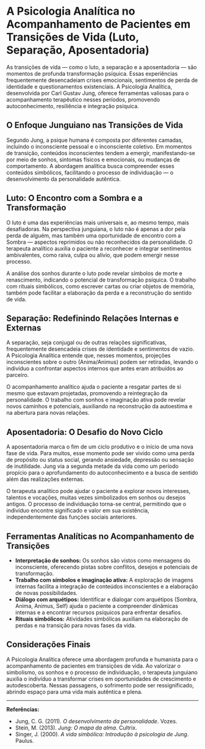 
# A Psicologia Analítica no Acompanhamento de Pacientes em Transições de Vida (Luto, Separação, Aposentadoria)

As transições de vida — como o luto, a separação e a aposentadoria — são momentos de profunda transformação psíquica. Essas experiências frequentemente desencadeiam crises emocionais, sentimentos de perda de identidade e questionamentos existenciais. A Psicologia Analítica, desenvolvida por Carl Gustav Jung, oferece ferramentas valiosas para o acompanhamento terapêutico nesses períodos, promovendo autoconhecimento, resiliência e integração psíquica.

## O Enfoque Junguiano nas Transições de Vida

Segundo Jung, a psique humana é composta por diferentes camadas, incluindo o inconsciente pessoal e o inconsciente coletivo. Em momentos de transição, conteúdos inconscientes tendem a emergir, manifestando-se por meio de sonhos, sintomas físicos e emocionais, ou mudanças de comportamento. A abordagem analítica busca compreender esses conteúdos simbólicos, facilitando o processo de individuação — o desenvolvimento da personalidade autêntica.

## Luto: O Encontro com a Sombra e a Transformação

O luto é uma das experiências mais universais e, ao mesmo tempo, mais desafiadoras. Na perspectiva junguiana, o luto não é apenas a dor pela perda de alguém, mas também uma oportunidade de encontro com a Sombra — aspectos reprimidos ou não reconhecidos da personalidade. O terapeuta analítico auxilia o paciente a reconhecer e integrar sentimentos ambivalentes, como raiva, culpa ou alívio, que podem emergir nesse processo.

A análise dos sonhos durante o luto pode revelar símbolos de morte e renascimento, indicando o potencial de transformação psíquica. O trabalho com rituais simbólicos, como escrever cartas ou criar objetos de memória, também pode facilitar a elaboração da perda e a reconstrução do sentido de vida.

## Separação: Redefinindo Relações Internas e Externas

A separação, seja conjugal ou de outras relações significativas, frequentemente desencadeia crises de identidade e sentimentos de vazio. A Psicologia Analítica entende que, nesses momentos, projeções inconscientes sobre o outro (Anima/Animus) podem ser retiradas, levando o indivíduo a confrontar aspectos internos que antes eram atribuídos ao parceiro.

O acompanhamento analítico ajuda o paciente a resgatar partes de si mesmo que estavam projetadas, promovendo a reintegração da personalidade. O trabalho com sonhos e imaginação ativa pode revelar novos caminhos e potenciais, auxiliando na reconstrução da autoestima e na abertura para novas relações.

## Aposentadoria: O Desafio do Novo Ciclo

A aposentadoria marca o fim de um ciclo produtivo e o início de uma nova fase de vida. Para muitos, esse momento pode ser vivido como uma perda de propósito ou status social, gerando ansiedade, depressão ou sensação de inutilidade. Jung via a segunda metade da vida como um período propício para o aprofundamento do autoconhecimento e a busca de sentido além das realizações externas.

O terapeuta analítico pode ajudar o paciente a explorar novos interesses, talentos e vocações, muitas vezes simbolizados em sonhos ou desejos antigos. O processo de individuação torna-se central, permitindo que o indivíduo encontre significado e valor em sua existência, independentemente das funções sociais anteriores.

## Ferramentas Analíticas no Acompanhamento de Transições

- **Interpretação de sonhos:** Os sonhos são vistos como mensagens do inconsciente, oferecendo pistas sobre conflitos, desejos e potenciais de transformação.
- **Trabalho com símbolos e imaginação ativa:** A exploração de imagens internas facilita a integração de conteúdos inconscientes e a elaboração de novas possibilidades.
- **Diálogo com arquétipos:** Identificar e dialogar com arquétipos (Sombra, Anima, Animus, Self) ajuda o paciente a compreender dinâmicas internas e a encontrar recursos psíquicos para enfrentar desafios.
- **Rituais simbólicos:** Atividades simbólicas auxiliam na elaboração de perdas e na transição para novas fases da vida.

## Considerações Finais

A Psicologia Analítica oferece uma abordagem profunda e humanista para o acompanhamento de pacientes em transições de vida. Ao valorizar o simbolismo, os sonhos e o processo de individuação, o terapeuta junguiano auxilia o indivíduo a transformar crises em oportunidades de crescimento e autodescoberta. Nessas passagens, o sofrimento pode ser ressignificado, abrindo espaço para uma vida mais autêntica e plena.

---
**Referências:**
- Jung, C. G. (2011). *O desenvolvimento da personalidade*. Vozes.
- Stein, M. (2013). *Jung: O mapa da alma*. Cultrix.
- Singer, J. (2000). *A vida simbólica: Introdução à psicologia de Jung*. Paulus.
```
